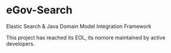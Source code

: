 # eGov-Search
Elastic Search &amp; Java Domain Model Integration Framework

This project has reached its EOL, its nomore maintained by active developers.
